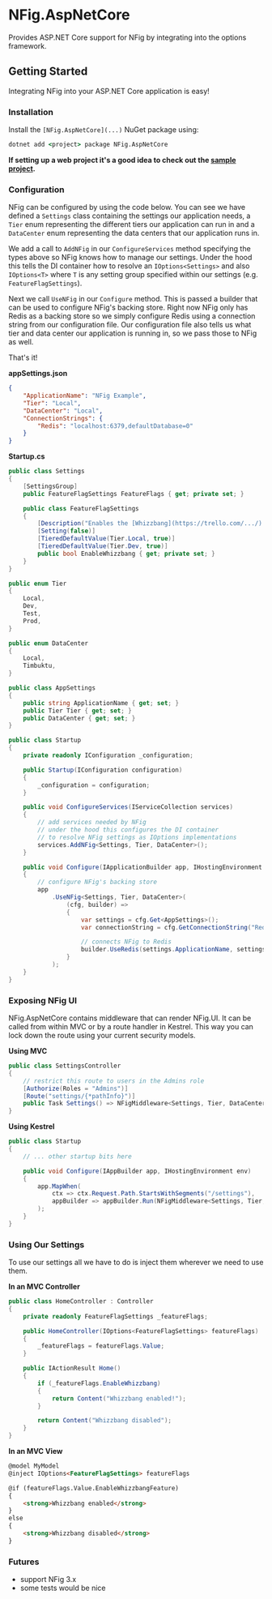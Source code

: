# NFig.AspNetCore

Provides ASP.NET Core support for NFig  by integrating into the options framework.

## Getting Started

Integrating NFig into your ASP.NET Core application is easy! 

### Installation

Install the `[NFig.AspNetCore](...)` NuGet package using:

```bat
dotnet add <project> package NFig.AspNetCore
```

**If setting up a web project it's a good idea to check out the [sample project](src/NFig.AspNetCore.Sample).**

### Configuration

NFig can be configured by using the code below. You can see we have defined a `Settings` class containing the settings our application needs, a `Tier` enum representing the different tiers our application can run in and a `DataCenter` enum representing the data centers that our application runs in.

We add a call to `AddNFig` in our `ConfigureServices` method specifying the types above so NFig knows how to manage our settings. Under the hood this tells the DI container how to resolve an `IOptions<Settings>` and also `IOptions<T>` where `T` is any setting group specified within our settings (e.g. `FeatureFlagSettings`).

Next we call `UseNFig` in our `Configure` method. This is passed a builder that can be used to configure NFig's backing store. Right now NFig only has Redis as a backing store so we simply configure Redis using a connection string from our configuration file. Our configuration file also tells us what tier and data center our application is running in, so we pass those to NFig as well.

That's it!

**appSettings.json**

```json
{
    "ApplicationName": "NFig Example",
    "Tier": "Local",
    "DataCenter": "Local",
    "ConnectionStrings": {
        "Redis": "localhost:6379,defaultDatabase=0"
    }
}
```

**Startup.cs**

```c#
public class Settings
{
    [SettingsGroup]
    public FeatureFlagSettings FeatureFlags { get; private set; }

    public class FeatureFlagSettings
    {
        [Description("Enables the [Whizzbang](https://trello.com/.../) feature.")]
        [Setting(false)]
        [TieredDefaultValue(Tier.Local, true)]
        [TieredDefaultValue(Tier.Dev, true)]
        public bool EnableWhizzbang { get; private set; }
    }
}

public enum Tier
{
    Local,
    Dev,
    Test,
    Prod,
}

public enum DataCenter
{
    Local,
    Timbuktu,    
}

public class AppSettings
{
    public string ApplicationName { get; set; }
    public Tier Tier { get; set; }
    public DataCenter { get; set; }
}

public class Startup
{
    private readonly IConfiguration _configuration;

    public Startup(IConfiguration configuration)
    {
        _configuration = configuration;
    }

    public void ConfigureServices(IServiceCollection services)
    {
        // add services needed by NFig
        // under the hood this configures the DI container
        // to resolve NFig settings as IOptions implementations
        services.AddNFig<Settings, Tier, DataCenter>();
    }

    public void Configure(IApplicationBuilder app, IHostingEnvironment env)
    {
        // configure NFig's backing store
        app
            .UseNFig<Settings, Tier, DataCenter>(
                (cfg, builder) =>
                {
                    var settings = cfg.Get<AppSettings>();
                    var connectionString = cfg.GetConnectionString("Redis");

                    // connects NFig to Redis
                    builder.UseRedis(settings.ApplicationName, settings.Tier, settings.DataCenter, connectionString);
                }
            );
    }
}
```

### Exposing NFig UI

NFig.AspNetCore contains middleware that can render NFig.UI. It can be called from within MVC or by a route handler in Kestrel. This way you can lock down the route using your current security models.

**Using MVC**

```c#
public class SettingsController
{
    // restrict this route to users in the Admins role
    [Authorize(Roles = "Admins")]
    [Route("settings/{*pathInfo}")]
    public Task Settings() => NFigMiddleware<Settings, Tier, DataCenter>.HandleRequestAsync(HttpContext);
}
```

**Using Kestrel**

```c#
public class Startup
{
    // ... other startup bits here

    public void Configure(IAppBuilder app, IHostingEnvironment env)
    {
        app.MapWhen(
            ctx => ctx.Request.Path.StartsWithSegments("/settings"),
            appBuilder => appBuilder.Run(NFigMiddleware<Settings, Tier, DataCenter>.HandleRequestAsync)
        );
    }
}
```

### Using Our Settings

To use our settings all we have to do is inject them wherever we need to use them.

**In an MVC Controller**

```c#
public class HomeController : Controller
{
    private readonly FeatureFlagSettings _featureFlags;

    public HomeController(IOptions<FeatureFlagSettings> featureFlags)
    {
        _featureFlags = featureFlags.Value;
    }

    public IActionResult Home()
    {
        if (_featureFlags.EnableWhizzbang)
        {
            return Content("Whizzbang enabled!");
        }

        return Content("Whizzbang disabled");
    }
}
```

**In an MVC View**

```html
@model MyModel
@inject IOptions<FeatureFlagSettings> featureFlags

@if (featureFlags.Value.EnableWhizzbangFeature)
{
    <strong>Whizzbang enabled</strong>
}
else
{
    <strong>Whizzbang disabled</strong>
}

```

### Futures
 - support NFig 3.x
 - some tests would be nice
